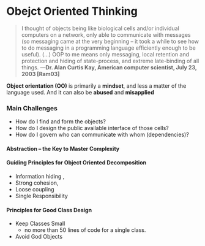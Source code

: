 # Obejct Oriented Thinking

>I thought of objects being like biological cells and/or individual computers on a network, only able to communicate with messages (so messaging came at the very beginning – it took a while to see how to do messaging in a programming language efficiently enough to be useful). (…) OOP to me means only messaging, local retention and protection and hiding of state-process, and extreme late-binding of all things.
—**Dr. Alan Curtis Kay, American computer scientist, July 23, 2003 [Ram03]**

**Object orientation (OO)** is primarily a **mindset**, and less a matter of the language used. And it can also be **abused** and **misapplied**

### Main Challenges
- How do I find and form the objects?
- How do I design the public available interface of those cells?
- How do I govern who can communicate with whom (dependencies)?

#### Abstraction – the Key to Master Complexity

#### Guiding Principles for Object Oriented Decomposition
- Information hiding ,
-  Strong cohesion,
-  Loose coupling 
-  Single Responsibility

#### Principles for Good Class Design
- Keep Classes Small
	- no more than 50 lines of code for a single class.
- Avoid God Objects

<!--stackedit_data:
eyJoaXN0b3J5IjpbLTMxMjcyNDI1NCwxMDM3NDkwMDgsLTE2Mj
UyNDcwMTAsLTIwODg3NDY2MTJdfQ==
-->